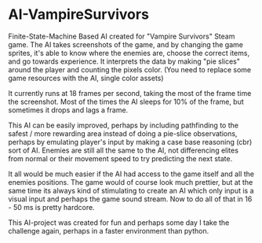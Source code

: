 # AI-VampireSurvivors

Finite-State-Machine Based AI created for "Vampire Survivors" Steam game. The AI takes screenshots of the game, and by changing the game sprites, it's able to know where the enemies are, choose the correct items, and go towards experience. It interprets the data by making "pie slices" around the player and counting the pixels color. (You need to replace some game resources with the AI, single color assets)

It currently runs at 18 frames per second, taking the most of the frame time the screenshot. Most of the times the AI sleeps for 10% of the frame, but sometimes it drops and lags a frame. 

This AI can be easily improved, perhaps by including pathfinding to the safest / more rewarding area instead of doing a pie-slice observations, perhaps by emulating player's input by making a case base reasoning (cbr) sort of AI. Enemies are still all the same to the AI, not differencing elites from normal or their movement speed to try predicting the next state.

It all would be much easier if the AI had access to the game itself and all the enemies positions. The game would of course look much prettier, but at the same time its always kind of stimulating to create an AI which only input is a visual input and perhaps the game sound stream. Now to do all of that in 16 - 50 ms is pretty hardcore.

This AI-project was created for fun and perhaps some day I take the challenge again, perhaps in a faster environment than python.
